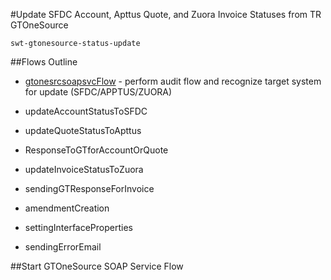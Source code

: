 #Update SFDC Account, Apttus Quote, and Zuora Invoice Statuses from TR GTOneSource

    swt-gtonesource-status-update

##Flows Outline

* <A href="#gtonesrcsoapsvcFlow">gtonesrcsoapsvcFlow</A> - perform audit flow and recognize target system for update (SFDC/APPTUS/ZUORA)

* updateAccountStatusToSFDC

* updateQuoteStatusToApttus

* ResponseToGTforAccountOrQuote

* updateInvoiceStatusToZuora

* sendingGTResponseForInvoice

* amendmentCreation

* settingInterfaceProperties

* sendingErrorEmail

<A name="gtonesrcsoapsvcFlow">
##Start GTOneSource SOAP Service Flow</A>

